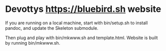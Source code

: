 # Devottys https://bluebird.sh website

If you are running on a local machine, start with bin/setup.sh to install pandoc, and update the Skeleton submodule.

Then plug and play with bin/mkwww.sh and template.html. Website is built by running bin/mkwww.sh.
